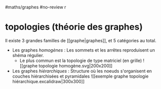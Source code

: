#maths/graphes #no-review r
# topologies (théorie des graphes)
Il existe 3 grandes familles de [[graphe|graphes]], et 5 catégories au total.

 - Les graphes _homogènes_ : Les sommets et les arrêtes reproduisent un shéma régulier.
     - Le plus commun est la topologie de type matriciel (en grille) ![[graphe topologie homogène.svg|200x200]]  
 - Les graphes _hiérarchiques_ : Structure où les noeuds s'organisent en couches hiérarchisées et pyramidales ![[exemple graphe topologie hiérarchique.excalidraw|300x300]]

